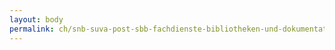```yaml
---
layout: body
permalink: ch/snb-suva-post-sbb-fachdienste-bibliotheken-und-dokumentationsstellen-forschungsanstalt-agroscope-reckenholz-taenikon-art/
---
```


